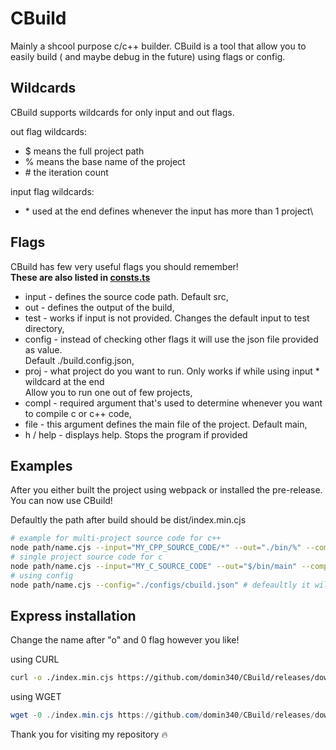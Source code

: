 # CBuild

Mainly a shcool purpose c/c++ builder.
CBuild is a tool that allow you to easily build ( and maybe debug in the future) using flags or config.

## Wildcards

CBuild supports wildcards for only input and out flags.

out flag wildcards:

- $ means the full project path
- % means the base name of the project
- \# the iteration count

input flag wildcards:

- \* used at the end defines whenever the input has more than 1 project\

## Flags

CBuild has few very useful flags you should remember!\
**These are also listed in [consts.ts](https://github.com/domin340/CBuild/blob/alpha/src/const.ts)**

- input - defines the source code path. Default src,
- out - defines the output of the build,
- test - works if input is not provided. Changes the default input to test directory,
- config - instead of checking other flags it will use the json file provided as value.\
Default ./build.config.json,
- proj - what project do you want to run. Only works if while using input * wildcard at the end\
Allow you to run one out of few projects,
- compl - required argument that's used to determine whenever you want to compile c or c++ code,
- file - this argument defines the main file of the project. Default main,
- h / help - displays help. Stops the program if provided

## Examples

After you either built the project using webpack or installed the pre-release.\
You can now use CBuild!

Defaultly the path after build should be dist/index.min.cjs

```bash
# example for multi-project source code for c++
node path/name.cjs --input="MY_CPP_SOURCE_CODE/*" --out="./bin/%" --compl="g++";
# single project source code for c
node path/name.cjs --input="MY_C_SOURCE_CODE" --out="$/bin/main" --compl="gcc";
# using config
node path/name.cjs --config="./configs/cbuild.json" # defeaultly it will be ./build.config.json
```

## Express installation

Change the name after "o" and 0 flag however you like!

using CURL

```bash
curl -o ./index.min.cjs https://github.com/domin340/CBuild/releases/download/alpha/index.min.cjs;
```

using WGET

```powershell
wget -0 ./index.min.cjs https://github.com/domin340/CBuild/releases/download/alpha/index.min.cjs;
```

Thank you for visiting my repository 🔥
